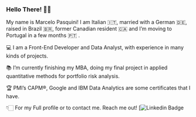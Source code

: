 ### Hello There! 👋🏻

My name is Marcelo Pasquini! 
I am Italian 🇮🇹, married with a German 🇩🇪, raised in Brazil 🇧🇷, former Canadian resident 🇨🇦 
and I’m moving to Portugal in a few months 🇵🇹 .

💻 I am a Front-End Developer and Data Analyst, with experience in many kinds of projects.

📚 I’m currently finishing my MBA, doing my final project in applied quantitative methods for portfolio risk analysis.

🏆 PMI’s CAPM®, Google and IBM Data Analytics are some certificates that I have.

👇🏻 For my Full profile or to contact me. Reach me out!
[![Linkedin Badge](https://img.shields.io/badge/-LinkedIn-blue?style=flat-square&logo=Linkedin&logoColor=white&link=https://www.linkedin.com/in/mpbrazil)
